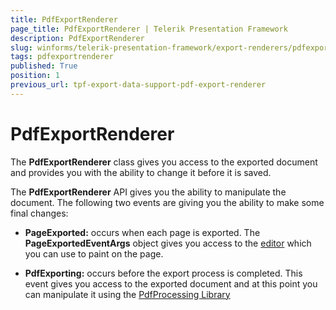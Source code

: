 ```yaml
---
title: PdfExportRenderer
page_title: PdfExportRenderer | Telerik Presentation Framework
description: PdfExportRenderer
slug: winforms/telerik-presentation-framework/export-renderers/pdfexportrenderer
tags: pdfexportrenderer
published: True
position: 1
previous_url: tpf-export-data-support-pdf-export-renderer
---
```


# PdfExportRenderer


The __PdfExportRenderer__ class gives you access to the exported document and provides you with the ability to change it before it is saved.
        

The __PdfExportRenderer__ API gives you the ability to manipulate the document. The following two events are giving you the ability to make some final changes: 
        

* __PageExported:__ occurs when each page is exported. The __PageExportedEventArgs__ object gives you access to the [editor](http://docs.telerik.com/devtools/document-processing/libraries/radpdfprocessing/editing/fixedcontenteditor) which you can use to paint on the page.
            

* __PdfExporting:__ occurs before the export process is completed. This event gives you access to the exported document and at this point you can manipulate it using the [PdfProcessing Library](http://docs.telerik.com/devtools/document-processing/libraries/radpdfprocessing/overview)
